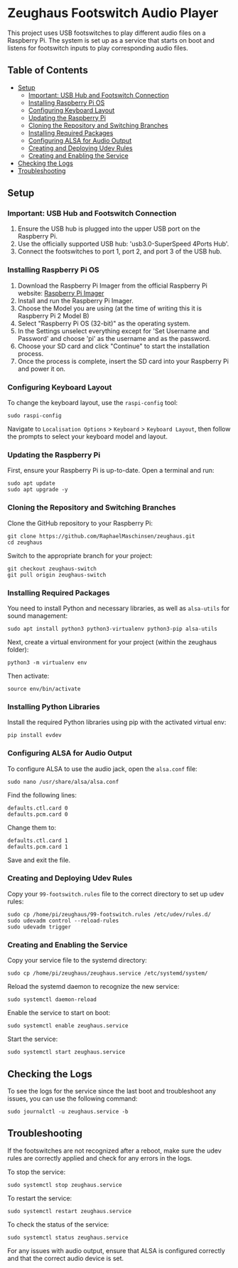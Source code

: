 # Zeughaus Footswitch Audio Player

This project uses USB footswitches to play different audio files on a Raspberry Pi. The system is set up as a service that starts on boot and listens for footswitch inputs to play corresponding audio files.

## Table of Contents

- [Setup](#setup)
  - [Important: USB Hub and Footswitch Connection](#important-usb-hub-and-footswitch-connection)
  - [Installing Raspberry Pi OS](#installing-raspberry-pi-os)
  - [Configuring Keyboard Layout](#configuring-keyboard-layout)
  - [Updating the Raspberry Pi](#updating-the-raspberry-pi)
  - [Cloning the Repository and Switching Branches](#cloning-the-repository-and-switching-branches)
  - [Installing Required Packages](#installing-required-packages)
  - [Configuring ALSA for Audio Output](#configuring-alsa-for-audio-output)
  - [Creating and Deploying Udev Rules](#creating-and-deploying-udev-rules)
  - [Creating and Enabling the Service](#creating-and-enabling-the-service)
- [Checking the Logs](#checking-the-logs)
- [Troubleshooting](#troubleshooting)

## Setup

### Important: USB Hub and Footswitch Connection

1. Ensure the USB hub is plugged into the upper USB port on the Raspberry Pi.
2. Use the officially supported USB hub: 'usb3.0-SuperSpeed 4Ports Hub'.
3. Connect the footswitches to port 1, port 2, and port 3 of the USB hub.

### Installing Raspberry Pi OS

1. Download the Raspberry Pi Imager from the official Raspberry Pi website: [Raspberry Pi Imager](https://www.raspberrypi.org/software/)
2. Install and run the Raspberry Pi Imager.
3. Choose the Model you are using (at the time of writing this it is Raspberry Pi 2 Model B)
4. Select "Raspberry Pi OS (32-bit)" as the operating system.
5. In the Settings unselect everything except for 'Set Username and Password' and choose 'pi' as the username and as the password.
6. Choose your SD card and click "Continue" to start the installation process.
7. Once the process is complete, insert the SD card into your Raspberry Pi and power it on.

### Configuring Keyboard Layout

To change the keyboard layout, use the `raspi-config` tool:

    sudo raspi-config

Navigate to `Localisation Options` > `Keyboard` > `Keyboard Layout`, then follow the prompts to select your keyboard model and layout.

### Updating the Raspberry Pi

First, ensure your Raspberry Pi is up-to-date. Open a terminal and run:

    sudo apt update
    sudo apt upgrade -y

### Cloning the Repository and Switching Branches

Clone the GitHub repository to your Raspberry Pi:

    git clone https://github.com/RaphaelMaschinsen/zeughaus.git
    cd zeughaus

Switch to the appropriate branch for your project:

    git checkout zeughaus-switch
    git pull origin zeughaus-switch

### Installing Required Packages

You need to install Python and necessary libraries, as well as `alsa-utils` for sound management:

    sudo apt install python3 python3-virtualenv python3-pip alsa-utils

Next, create a virtual environment for your project (within the zeughaus folder):

    python3 -m virtualenv env

Then activate:

    source env/bin/activate

### Installing Python Libraries

Install the required Python libraries using pip with the activated virtual env:

    pip install evdev

### Configuring ALSA for Audio Output

To configure ALSA to use the audio jack, open the `alsa.conf` file:

    sudo nano /usr/share/alsa/alsa.conf

Find the following lines:

    defaults.ctl.card 0
    defaults.pcm.card 0

Change them to:

    defaults.ctl.card 1
    defaults.pcm.card 1

Save and exit the file.

### Creating and Deploying Udev Rules

Copy your `99-footswitch.rules` file to the correct directory to set up udev rules:

    sudo cp /home/pi/zeughaus/99-footswitch.rules /etc/udev/rules.d/
    sudo udevadm control --reload-rules
    sudo udevadm trigger

### Creating and Enabling the Service

Copy your service file to the systemd directory:

    sudo cp /home/pi/zeughaus/zeughaus.service /etc/systemd/system/

Reload the systemd daemon to recognize the new service:

    sudo systemctl daemon-reload

Enable the service to start on boot:

    sudo systemctl enable zeughaus.service

Start the service:

    sudo systemctl start zeughaus.service

## Checking the Logs

To see the logs for the service since the last boot and troubleshoot any issues, you can use the following command:

    sudo journalctl -u zeughaus.service -b

## Troubleshooting

If the footswitches are not recognized after a reboot, make sure the udev rules are correctly applied and check for any errors in the logs.

To stop the service:

    sudo systemctl stop zeughaus.service

To restart the service:

    sudo systemctl restart zeughaus.service

To check the status of the service:

    sudo systemctl status zeughaus.service

For any issues with audio output, ensure that ALSA is configured correctly and that the correct audio device is set.
